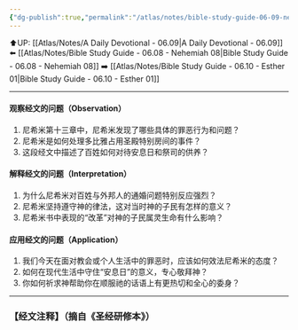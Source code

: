 ```yaml
---
{"dg-publish":true,"permalink":"/atlas/notes/bible-study-guide-06-09-nehemiah-13/"}
---
```


⬆️UP: [[Atlas/Notes/A Daily Devotional - 06.09\|A Daily Devotional - 06.09]]
⬅️ [[Atlas/Notes/Bible Study Guide - 06.08 - Nehemiah 08\|Bible Study Guide - 06.08 - Nehemiah 08]]
➡️ [[Atlas/Notes/Bible Study Guide - 06.10 - Esther 01\|Bible Study Guide - 06.10 - Esther 01]] 

---

#### 观察经文的问题（Observation）
1. 尼希米第十三章中，尼希米发现了哪些具体的罪恶行为和问题？
2. 尼希米是如何处理多比雅占用圣殿特别房间的事件？
3. 这段经文中描述了百姓如何对待安息日和祭司的供养？

#### 解释经文的问题（Interpretation）
1. 为什么尼希米对百姓与外邦人的通婚问题特别反应强烈？
2. 尼希米坚持遵守神的律法，这对当时神的子民有怎样的意义？
3. 尼希米书中表现的“改革”对神的子民属灵生命有什么影响？

#### 应用经文的问题（Application）
1. 我们今天在面对教会或个人生活中的罪恶时，应该如何效法尼希米的态度？
2. 如何在现代生活中守住“安息日”的意义，专心敬拜神？
3. 你如何祈求神帮助你在顺服祂的话语上有更热切和全心的委身？

---
### 【经文注释】（摘自《圣经研修本》）

